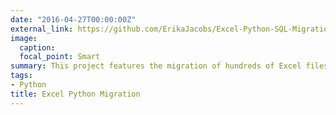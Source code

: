 ```yaml
---
date: "2016-04-27T00:00:00Z"
external_link: https://github.com/ErikaJacobs/Excel-Python-SQL-Migration
image:
  caption: 
  focal_point: Smart
summary: This project features the migration of hundreds of Excel files with the same format to SQL using Python. This project is still a work in progress.
tags:
- Python
title: Excel Python Migration
---
```

